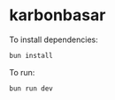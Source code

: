# karbonbasar

To install dependencies:

```bash
bun install
```

To run:

```bash
bun run dev 
```


